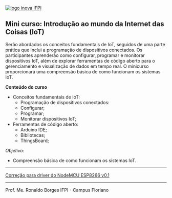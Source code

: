 
[![logo inova IFPI](https://www.inovaifpi.com/IMAGENS/Logo-Inova.png)](https://www.inovaifpi.com/)
## Mini curso: Introdução ao mundo da Internet das Coisas (IoT) 

Serão abordados os conceitos fundamentais de IoT, seguidos de uma parte prática que inclui a programação de dispositivos conectados. Os participantes aprenderão como configurar, programar e monitorar dispositivos IoT, além de explorar ferramentas de código aberto para o gerenciamento e visualização de dados em tempo real. O minicurso proporcionará uma compreensão básica de como funcionam os sistemas IoT.

**Conteúdo do curso**
 - Conceitos fundamentais de IoT:
    - Programação de dispositivos conectados:
    - Configurar;
    - Programar;
    - Monitorar dispositivos IoT;
 - Ferramentas de código aberto:
    - Arduino IDE;
    - Bibliotecas;
    - ThingsBoard;

*Objetivo:*
 - Compreensão básica de como funcionam os sistemas IoT.

---
[Correção para driver do NodeMCU ESP8266 v0.1](https://github.com/SHWotever/FakeCH340DriverFixer)




---
Prof. Me. Ronaldo Borges
IFPI - Campus Floriano
